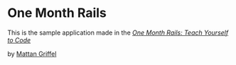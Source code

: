 # One Month Rails 

This is the sample application made in the [*One Month Rails: Teach Yourself to Code*](http://onemonthrails.com)

by [Mattan Griffel](http://mattangriffel.com)
